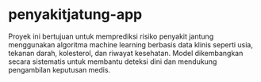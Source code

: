 # penyakitjatung-app
Proyek ini bertujuan untuk memprediksi risiko penyakit jantung menggunakan algoritma machine learning berbasis data klinis seperti usia, tekanan darah, kolesterol, dan riwayat kesehatan. Model dikembangkan secara sistematis untuk membantu deteksi dini dan mendukung pengambilan keputusan medis.
